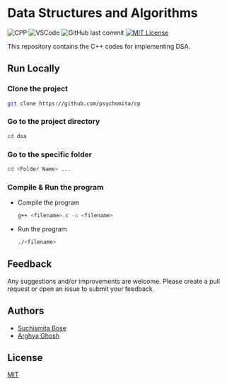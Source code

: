 # Data Structures and Algorithms

![CPP](https://img.shields.io/badge/CPP-informational?style=flat&logo=cplusplus&logoColor=white&color=007396)
![VSCode](https://img.shields.io/badge/VSCode-informational?style=flat&logo=vscode&logoColor=white&color=0078d7)
![GitHub last commit](https://img.shields.io/github/last-commit/psychomita/cp?label=Last%20Updated)
[![MIT License](https://img.shields.io/badge/License-MIT-green.svg)](./LICENSE)

This repository contains the C++ codes for implementing DSA.

## Run Locally

### Clone the project

```bash
git clone https://github.com/psychomita/cp
```

### Go to the project directory

```bash
cd dsa
```

### Go to the specific folder

```bash
cd <Folder Name> ...
```

### Compile & Run the program

- Compile the program

    ```bash
    g++ <filename>.c -o <filename>
    ```

- Run the program

    ```bash
    ./<filename>
    ```

## Feedback

Any suggestions and/or improvements are welcome. Please create a pull request or open an issue to submit your feedback.

## Authors

- [Suchismita Bose](https://www.github.com/psychomita)
- [Arghya Ghosh](https://www.github.com/uiuxarghya)

## License

[MIT](./LICENSE)
